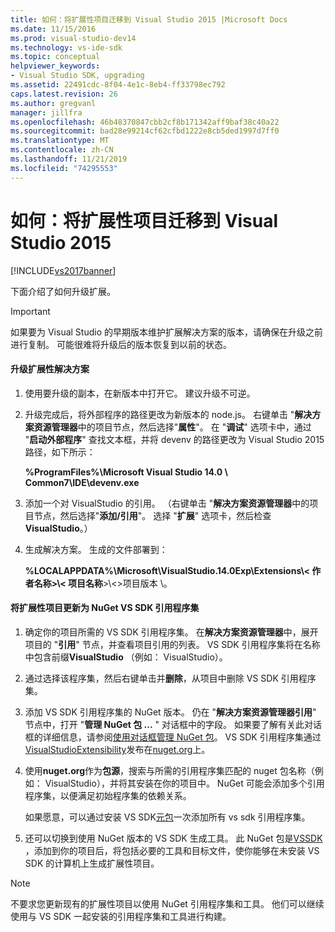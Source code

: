 ```yaml
---
title: 如何：将扩展性项目迁移到 Visual Studio 2015 |Microsoft Docs
ms.date: 11/15/2016
ms.prod: visual-studio-dev14
ms.technology: vs-ide-sdk
ms.topic: conceptual
helpviewer_keywords:
- Visual Studio SDK, upgrading
ms.assetid: 22491cdc-8f04-4e1c-8eb4-ff33798ec792
caps.latest.revision: 26
ms.author: gregvanl
manager: jillfra
ms.openlocfilehash: 46b48370847cbb2cf8b171342aff9baf38c40a22
ms.sourcegitcommit: bad28e99214cf62cfbd1222e8cb5ded1997d7ff0
ms.translationtype: MT
ms.contentlocale: zh-CN
ms.lasthandoff: 11/21/2019
ms.locfileid: "74295553"
---
```

# <a name="how-to-migrate-extensibility-projects-to-visual-studio-2015"></a>如何：将扩展性项目迁移到 Visual Studio 2015
[!INCLUDE[vs2017banner](../includes/vs2017banner.md)]

下面介绍了如何升级扩展。  
  
> [!IMPORTANT]
> 如果要为 Visual Studio 的早期版本维护扩展解决方案的版本，请确保在升级之前进行复制。 可能很难将升级后的版本恢复到以前的状态。  
  
#### <a name="to-upgrade-an-extensibility-solution"></a>升级扩展性解决方案  
  
1. 使用要升级的副本，在新版本中打开它。 建议升级不可逆。  
  
2. 升级完成后，将外部程序的路径更改为新版本的 node.js。 右键单击 "**解决方案资源管理器**中的项目节点，然后选择"**属性**"。 在 "**调试**" 选项卡中，通过 "**启动外部程序**" 查找文本框，并将 devenv 的路径更改为 Visual Studio 2015 路径，如下所示：  
  
     **%ProgramFiles%\Microsoft Visual Studio 14.0 \ Common7\IDE\devenv.exe**  
  
3. 添加一个对 VisualStudio 的引用。 （右键单击 "**解决方案资源管理器**中的项目节点，然后选择"**添加/引用**"。 选择 "**扩展**" 选项卡，然后检查**VisualStudio**。）  
  
4. 生成解决方案。 生成的文件部署到：  
  
     **%LOCALAPPDATA%\Microsoft\VisualStudio.14.0Exp\Extensions\\< 作者名称\>\\< 项目名称**\>\\<\>项目版本 \\。  
  
#### <a name="to-update-an-extensibility-project-to-nuget-vs-sdk-reference-assemblies"></a>将扩展性项目更新为 NuGet VS SDK 引用程序集  
  
1. 确定你的项目所需的 VS SDK 引用程序集。  在**解决方案资源管理器**中，展开项目的 "**引用**" 节点，并查看项目引用的列表。  VS SDK 引用程序集将在名称中包含前缀**VisualStudio** （例如： VisualStudio）。  
  
2. 通过选择该程序集，然后右键单击并**删除**，从项目中删除 VS SDK 引用程序集。  
  
3. 添加 VS SDK 引用程序集的 NuGet 版本。  仍在 "**解决方案资源管理器引用**" 节点中，打开 "**管理 NuGet 包 ...** " 对话框中的字段。  如果要了解有关此对话框的详细信息，请参阅[使用对话框管理 NuGet 包](https://docs.microsoft.com/nuget/consume-packages/install-use-packages-visual-studio)。 VS SDK 引用程序集通过[VisualStudioExtensibility](https://www.nuget.org/profiles/VisualStudioExtensibility)发布在[nuget.org](https://www.nuget.org/)上。  
  
4. 使用**nuget.org**作为**包源**，搜索与所需的引用程序集匹配的 nuget 包名称（例如： VisualStudio），并将其安装在你的项目中。  NuGet 可能会添加多个引用程序集，以便满足初始程序集的依赖关系。  
  
     如果愿意，可以通过安装 VS SDK[元包](https://www.nuget.org/packages/VSSDK_Reference_Assemblies)一次添加所有 vs sdk 引用程序集。  
  
5. 还可以切换到使用 NuGet 版本的 VS SDK 生成工具。 此 NuGet 包是[VSSDK](https://www.nuget.org/packages/Microsoft.VSSDK.BuildTools) ，添加到你的项目后，将包括必要的工具和目标文件，使你能够在未安装 VS SDK 的计算机上生成扩展性项目。  
  
> [!NOTE]
> 不要求您更新现有的扩展性项目以使用 NuGet 引用程序集和工具。  他们可以继续使用与 VS SDK 一起安装的引用程序集和工具进行构建。
